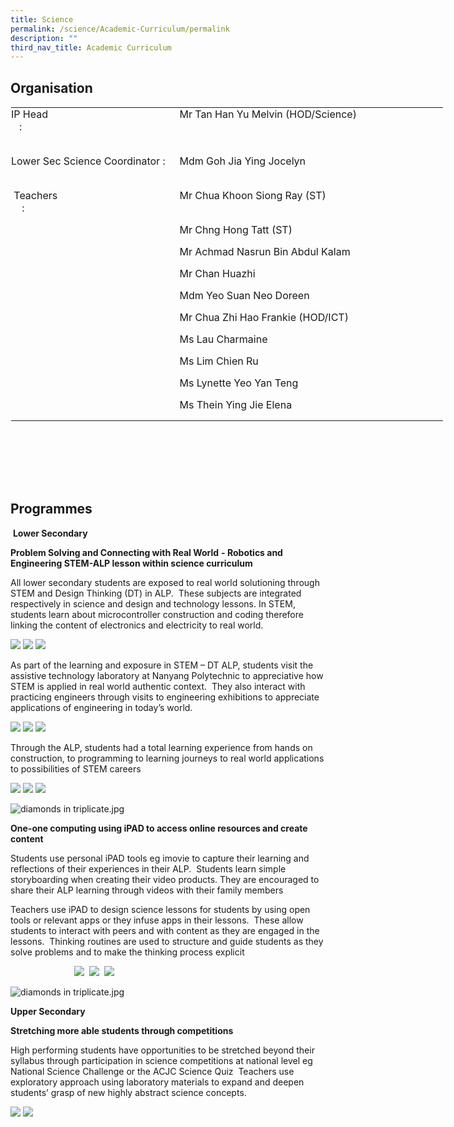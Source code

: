 ```yaml
---
title: Science
permalink: /science/Academic-Curriculum/permalink
description: ""
third_nav_title: Academic Curriculum
---
```

Organisation
------------

<table border="0" class="ives_tab_kosong" style="margin: 0px; outline: 0px; padding: 0px; border-collapse: collapse; border: 1px solid transparent; table-layout: fixed; height: 602px; width: 693px;"><tbody style="margin: 0px; outline: 0px; padding: 0px;"><tr style="margin: 0px; outline: 0px; padding: 0px;"><td style="margin: 0px; outline: 0px; padding: 0px 15px 15px 0px; vertical-align: top; width: 266px;">IP Head&nbsp; &nbsp; &nbsp; &nbsp; &nbsp; &nbsp; &nbsp; &nbsp; &nbsp; &nbsp; &nbsp; &nbsp; &nbsp; &nbsp; &nbsp; &nbsp; &nbsp; &nbsp; &nbsp; &nbsp; &nbsp; &nbsp; &nbsp; &nbsp; &nbsp;:&nbsp;<br style="margin: 0px; outline: 0px; padding: 0px;"><br style="margin: 0px; outline: 0px; padding: 0px;"></td><td style="margin: 0px; outline: 0px; padding: 0px 15px 15px 0px; vertical-align: top; width: 427px;">Mr Tan Han Yu Melvin (HOD/Science)<br style="margin: 0px; outline: 0px; padding: 0px;"><br style="margin: 0px; outline: 0px; padding: 0px;"></td></tr><tr style="margin: 0px; outline: 0px; padding: 0px;"><td style="margin: 0px; outline: 0px; padding: 0px 15px 15px 0px; vertical-align: top; width: 222px;">Lower Sec Science Coordinator :&nbsp;<br style="margin: 0px; outline: 0px; padding: 0px;"><br style="margin: 0px; outline: 0px; padding: 0px;"></td><td style="margin: 0px; outline: 0px; padding: 0px 15px 15px 0px; vertical-align: top; width: 359px;">Mdm Goh Jia Ying Jocelyn<br style="margin: 0px; outline: 0px; padding: 0px;"><br style="margin: 0px; outline: 0px; padding: 0px;"></td></tr><tr style="margin: 0px; outline: 0px; padding: 0px;"><td style="margin: 0px; outline: 0px; padding: 0px 15px 15px 0px; vertical-align: top;">&nbsp;Teachers&nbsp; &nbsp; &nbsp; &nbsp; &nbsp; &nbsp; &nbsp; &nbsp; &nbsp; &nbsp; &nbsp; &nbsp; &nbsp; &nbsp; &nbsp; &nbsp; &nbsp; &nbsp; &nbsp; &nbsp; &nbsp; &nbsp; &nbsp; :&nbsp;</td><td style="margin: 0px; outline: 0px; padding: 0px 15px 15px 0px; vertical-align: top;">Mr Chua Khoon Siong Ray (ST)</td></tr><tr style="margin: 0px; outline: 0px; padding: 0px;"><td style="margin: 0px; outline: 0px; padding: 0px 15px 15px 0px; vertical-align: top;"></td><td style="margin: 0px; outline: 0px; padding: 0px 15px 15px 0px; vertical-align: top;">Mr Chng Hong Tatt (ST)</td></tr><tr style="margin: 0px; outline: 0px; padding: 0px;"><td style="margin: 0px; outline: 0px; padding: 0px 15px 15px 0px; vertical-align: top;"><br style="margin: 0px; outline: 0px; padding: 0px;"></td><td style="margin: 0px; outline: 0px; padding: 0px 15px 15px 0px; vertical-align: top;">Mr Achmad Nasrun Bin Abdul Kalam</td></tr><tr style="margin: 0px; outline: 0px; padding: 0px;"><td style="margin: 0px; outline: 0px; padding: 0px 15px 15px 0px; vertical-align: top;"><br style="margin: 0px; outline: 0px; padding: 0px;"></td><td style="margin: 0px; outline: 0px; padding: 0px 15px 15px 0px; vertical-align: top;">Mr Chan Huazhi<br style="margin: 0px; outline: 0px; padding: 0px;"></td></tr><tr style="margin: 0px; outline: 0px; padding: 0px;"><td style="margin: 0px; outline: 0px; padding: 0px 15px 15px 0px; vertical-align: top;"><br style="margin: 0px; outline: 0px; padding: 0px;"></td><td style="margin: 0px; outline: 0px; padding: 0px 15px 15px 0px; vertical-align: top;">Mdm Yeo Suan Neo Doreen</td></tr><tr style="margin: 0px; outline: 0px; padding: 0px;"><td style="margin: 0px; outline: 0px; padding: 0px 15px 15px 0px; vertical-align: top;"></td><td style="margin: 0px; outline: 0px; padding: 0px 15px 15px 0px; vertical-align: top;">Mr Chua Zhi Hao Frankie (HOD/ICT)</td></tr><tr style="margin: 0px; outline: 0px; padding: 0px;"><td style="margin: 0px; outline: 0px; padding: 0px 15px 15px 0px; vertical-align: top;"></td><td style="margin: 0px; outline: 0px; padding: 0px 15px 15px 0px; vertical-align: top;">Ms Lau Charmaine</td></tr><tr style="margin: 0px; outline: 0px; padding: 0px;"><td style="margin: 0px; outline: 0px; padding: 0px 15px 15px 0px; vertical-align: top;"></td><td style="margin: 0px; outline: 0px; padding: 0px 15px 15px 0px; vertical-align: top;">Ms Lim Chien Ru<br style="margin: 0px; outline: 0px; padding: 0px;"></td></tr><tr style="margin: 0px; outline: 0px; padding: 0px;"><td style="margin: 0px; outline: 0px; padding: 0px 15px 15px 0px; vertical-align: top;"><br style="margin: 0px; outline: 0px; padding: 0px;"></td><td style="margin: 0px; outline: 0px; padding: 0px 15px 15px 0px; vertical-align: top;">Ms Lynette Yeo Yan Teng<br style="margin: 0px; outline: 0px; padding: 0px;"></td></tr><tr style="margin: 0px; outline: 0px; padding: 0px;"><td style="margin: 0px; outline: 0px; padding: 0px 15px 15px 0px; vertical-align: top;"></td><td style="margin: 0px; outline: 0px; padding: 0px 15px 15px 0px; vertical-align: top;">Ms Thein Ying Jie Elena</td></tr></tbody></table>

Programmes
----------

 **Lower Secondary**

**Problem Solving and Connecting with Real World** **\- Robotics and Engineering STEM-ALP lesson within science curriculum**

All lower secondary students are exposed to real world solutioning through STEM and Design Thinking (DT) in ALP.  These subjects are integrated respectively in science and design and technology lessons. In STEM, students learn about microcontroller construction and coding therefore linking the content of electronics and electricity to real world.  

![](https://admiraltysec.moe.edu.sg/qql/slot/u752/Academic%20Curriculum%20&%20Applied%20Learning%20P/Academic%20Curriculum/Science/.tn.Picture1.png.2.jpg) ![](https://admiraltysec.moe.edu.sg/qql/slot/u752/Academic%20Curriculum%20&%20Applied%20Learning%20P/Academic%20Curriculum/Science/.tn.Picture2.png.2.jpg) ![](https://admiraltysec.moe.edu.sg/qql/slot/u752/Academic%20Curriculum%20&%20Applied%20Learning%20P/Academic%20Curriculum/Science/.tn.Picture3.png.2.jpg) 

As part of the learning and exposure in STEM – DT ALP, students visit the assistive technology laboratory at Nanyang Polytechnic to appreciative how STEM is applied in real world authentic context.  They also interact with practicing engineers through visits to engineering exhibitions to appreciate applications of engineering in today’s world.  

![](https://admiraltysec.moe.edu.sg/qql/slot/u752/Academic%20Curriculum%20&%20Applied%20Learning%20P/Academic%20Curriculum/Science/.tn.Picture4.png.2.jpg) ![](https://admiraltysec.moe.edu.sg/qql/slot/u752/Academic%20Curriculum%20&%20Applied%20Learning%20P/Academic%20Curriculum/Science/.tn.Picture5.png.2.jpg) ![](https://admiraltysec.moe.edu.sg/qql/slot/u752/Academic%20Curriculum%20&%20Applied%20Learning%20P/Academic%20Curriculum/Science/.tn.Picture6.png.2.jpg) 

Through the ALP, students had a total learning experience from hands on construction, to programming to learning journeys to real world applications to possibilities of STEM careers

![](https://admiraltysec.moe.edu.sg/qql/slot/u752/Academic%20Curriculum%20&%20Applied%20Learning%20P/Academic%20Curriculum/Science/.tn.Picture7.png.2.jpg) ![](https://admiraltysec.moe.edu.sg/qql/slot/u752/Academic%20Curriculum%20&%20Applied%20Learning%20P/Academic%20Curriculum/Science/.tn.Picture8.png.2.jpg) ![](https://admiraltysec.moe.edu.sg/qql/slot/u752/Academic%20Curriculum%20&%20Applied%20Learning%20P/Academic%20Curriculum/Science/.tn.Picture9.png.2.jpg)

  

![diamonds in triplicate.jpg](https://admiraltysec.moe.edu.sg/qql/slot/u752/diamonds%20in%20triplicate.jpg)

  

**One-one computing using iPAD to access online resources and create content**

Students use personal iPAD tools eg imovie to capture their learning and reflections of their experiences in their ALP.  Students learn simple storyboarding when creating their video products. They are encouraged to share their ALP learning through videos with their family members

Teachers use iPAD to design science lessons for students by using open tools or relevant apps or they infuse apps in their lessons.  These allow students to interact with peers and with content as they are engaged in the lessons.  Thinking routines are used to structure and guide students as they solve problems and to make the thinking process explicit

                          ![](https://admiraltysec.moe.edu.sg/qql/slot/u752/Academic%20Curriculum%20&%20Applied%20Learning%20P/Academic%20Curriculum/Science/.tn.Picture13.png.mid.jpg)  ![](https://admiraltysec.moe.edu.sg/qql/slot/u752/Academic%20Curriculum%20&%20Applied%20Learning%20P/Academic%20Curriculum/Science/.tn.Picture11.png.2.jpg)  ![](https://admiraltysec.moe.edu.sg/qql/slot/u752/Academic%20Curriculum%20&%20Applied%20Learning%20P/Academic%20Curriculum/Science/.tn.Picture12.png.2.jpg)

![diamonds in triplicate.jpg](https://admiraltysec.moe.edu.sg/qql/slot/u752/diamonds%20in%20triplicate.jpg)

  

**Upper Secondary** 

**Stretching more able students through competitions**

High performing students have opportunities to be stretched beyond their syllabus through participation in science competitions at national level eg National Science Challenge or the ACJC Science Quiz  Teachers use exploratory approach using laboratory materials to expand and deepen students’ grasp of new highly abstract science concepts. 

![](https://admiraltysec.moe.edu.sg/qql/slot/u752/Academic%20Curriculum%20&%20Applied%20Learning%20P/Academic%20Curriculum/Science/Picture14.png) ![](https://admiraltysec.moe.edu.sg/qql/slot/u752/Academic%20Curriculum%20&%20Applied%20Learning%20P/Academic%20Curriculum/Science/Picture15.png)